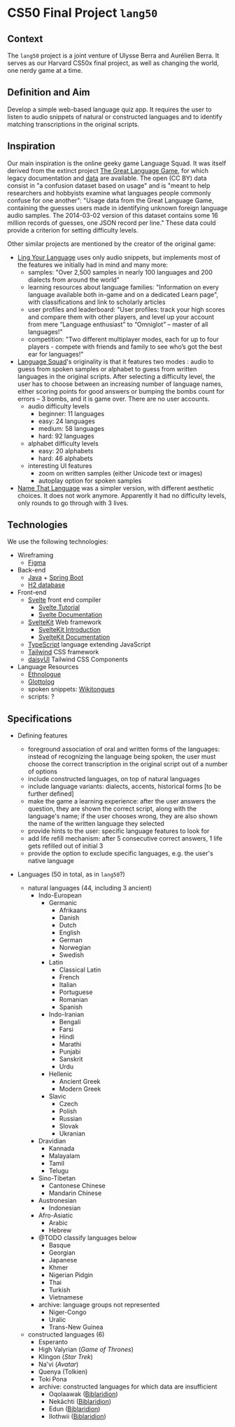 # CS50 Final Project `lang50`

## Context

The `lang50` project is a joint venture of Ulysse Berra and Aurélien Berra. It serves as our Harvard CS50x final project, as well as changing the world, one nerdy game at a time.

## Definition and Aim

Develop a simple web-based language quiz app. It requires the user to listen to audio snippets of natural or constructed languages and to identify matching transcriptions in the original scripts.

## Inspiration

Our main inspiration is the online geeky game Language Squad. It was itself derived from the extinct project [The Great Language Game](https://greatlanguagegame.com/), for which legacy documentation and [data](https://lars.yencken.org/datasets/great-language-game/) are available. The open (CC BY) data consist in "a confusion dataset based on usage" and is "meant to help researchers and hobbyists examine what languages people commonly confuse for one another": "Usage data from the Great Language Game, containing the guesses users made in identifying unknown foreign language audio samples. The 2014-03-02 version of this dataset contains some 16 million records of guesses, one JSON record per line." These data could provide a criterion for setting difficulty levels.

Other similar projects are mentioned by the creator of the original game:

-   [Ling Your Language](https://lingyourlanguage.com/) uses only audio snippets, but implements most of the features we initially had in mind and many more:
    -   samples: "Over 2,500 samples in nearly 100 languages and 200 dialects from around the world"
    -   learning resources about language families: "Information on every language available both in-game and on a dedicated Learn page", with classifications and link to scholarly articles
    -   user profiles and leaderboard: "User profiles: track your high scores and compare them with other players, and level up your account from mere “Language enthusiast” to “Omniglot” – master of all languages!"
    -   competition: "Two different multiplayer modes, each for up to four players - compete with friends and family to see who’s got the best ear for languages!"
-   [Language Squad](https://www.languagesquad.com/)'s originality is that it features two modes : audio to guess from spoken samples or alphabet to guess from written languages in the original scripts. After selecting a difficulty level, the user has to choose between an increasing number of language names, either scoring points for good answers or bumping the bombs count for errors – 3 bombs, and it is game over. There are no user accounts.
    -   audio difficulty levels
        -   beginner: 11 languages
        -   easy: 24 languages
        -   medium: 58 languages
        -   hard: 92 languages
    -   alphabet difficulty levels
        -   easy: 20 alphabets
        -   hard: 46 alphabets
    -   interesting UI features
        -   zoom on written samples (either Unicode text or images)
        -   autoplay option for spoken samples
-   [Name That Language](https://namethatlanguage.org/) was a simpler version, with different aesthetic choices. It does not work anymore. Apparently it had no difficulty levels, only rounds to go through with 3 lives.

## Technologies

We use the following technologies:

-   Wireframing
    -   [Figma](https://www.figma.com/)
-   Back-end
    -   [Java](https://www.java.com/) + [Spring Boot](https://spring.io/)
    -   [H2 database](http://h2database.com/)
-   Front-end
    -   [Svelte](https://svelte.dev/) front end compiler
        -   [Svelte Tutorial](https://svelte.dev/tutorial/)
        -   [Svelte Documentation](https://svelte.dev/docs)
    -   [SvelteKit](https://kit.svelte.dev/) Web framework
        -   [SvelteKit Introduction](https://learn.svelte.dev/tutorial/introducing-sveltekit)
        -   [SvelteKit Documentation](https://kit.svelte.dev/docs/introduction)
    -   [TypeScript](https://www.typescriptlang.org/) language extending JavaScript
    -   [Tailwind](https://tailwindcss.com/) CSS framework
    -   [daisyUI](https://daisyui.com/) Tailwind CSS Components
-   Language Resources
    -   [Ethnologue](https://www.ethnologue.com/)
    -   [Glottolog](https://glottolog.org/)
    -   spoken snippets: [Wikitongues](https://wikitongues.org/)
    -   scripts: ?

## Specifications

-   Defining features

    -   foreground association of oral and written forms of the languages: instead of recognizing the language being spoken, the user must choose the correct transcription in the original script out of a number of options
    -   include constructed languages, on top of natural languages
    -   include language variants: dialects, accents, historical forms [to be further defined]
    -   make the game a learning experience: after the user answers the question, they are shown the correct script, along with the language's name; if the user chooses wrong, they are also shown the name of the written language they selected
    -   provide hints to the user: specific language features to look for
    -   add life refill mechanism: after 5 consecutive correct answers, 1 life gets refilled out of initial 3
    -   provide the option to exclude specific languages, e.g. the user's native language

-   Languages (50 in total, as in `lang50`?)
    -   natural languages (44, including 3 ancient)
        -   Indo-European
            -   Germanic
                -   Afrikaans
                -   Danish
                -   Dutch
                -   English
                -   German
                -   Norwegian
                -   Swedish
            -   Latin
                -   Classical Latin
                -   French
                -   Italian
                -   Portuguese
                -   Romanian
                -   Spanish
            -   Indo-Iranian
                -   Bengali
                -   Farsi
                -   Hindi
                -   Marathi
                -   Punjabi
                -   Sanskrit
                -   Urdu
            -   Hellenic
                -   Ancient Greek
                -   Modern Greek
            -   Slavic
                -   Czech
                -   Polish
                -   Russian
                -   Slovak
                -   Ukranian
        -   Dravidian
            -   Kannada
            -   Malayalam
            -   Tamil
            -   Telugu
        -   Sino-Tibetan
            -   Cantonese Chinese
            -   Mandarin Chinese
        -   Austronesian
            -   Indonesian
        -   Afro-Asiatic
            -   Arabic
            -   Hebrew
        -   @TODO classify languages below
            -   Basque
            -   Georgian
            -   Japanese
            -   Khmer
            -   Nigerian Pidgin
            -   Thai
            -   Turkish
            -   Vietnamese
        -   archive: language groups not represented
            -   Niger-Congo
            -   Uralic
            -   Trans-New Guinea
    -   constructed languages (6)
        -   Esperanto
        -   High Valyrian (_Game of Thrones_)
        -   Klingon (_Star Trek_)
        -   Na'vi (_Avatar_)
        -   Quenya (Tolkien)
        -   Toki Pona
        -   archive: constructed languages for which data are insufficient
            -   Oqolaawak ([Biblaridion](https://www.youtube.com/channel/UCMjTcpv56G_W0FRIdPHBn4A))
            -   Nekāchti ([Biblaridion](https://www.youtube.com/channel/UCMjTcpv56G_W0FRIdPHBn4A))
            -   Edun ([Biblaridion](https://www.youtube.com/channel/UCMjTcpv56G_W0FRIdPHBn4A))
            -   Ilothwii ([Biblaridion](https://www.youtube.com/channel/UCMjTcpv56G_W0FRIdPHBn4A))
